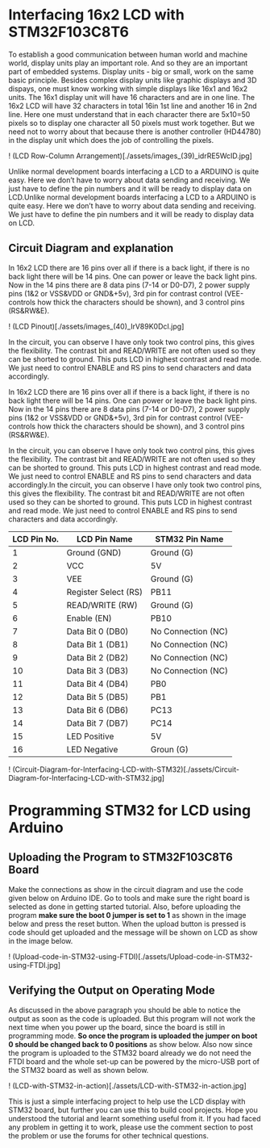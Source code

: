﻿# Interfacing 16x2 LCD with STM32F103C8T6

To establish a good communication between human world and machine world, display units play an important role. And so they are an important part of embedded systems. Display units - big or small, work on the same basic principle. Besides complex display units like graphic displays and 3D dispays, one must know working with simple displays like 16x1 and 16x2 units. The 16x1 display unit will have 16 characters and are in one line. The 16x2 LCD will have 32 characters in total 16in 1st line and another 16 in 2nd line. Here one must understand that in each character there are 5x10=50 pixels so to display one character all 50 pixels must work together. But we need not to worry about that because there is another controller (HD44780) in the display unit which does the job of controlling the pixels.

! (LCD Row-Column Arrangement)[./assets/images_(39)_idrRE5WcID.jpg]

Unlike normal development boards interfacing a LCD to a ARDUINO is quite easy. Here we don’t have to worry about data sending and receiving. We just have to define the pin numbers and it will be ready to display data on LCD.Unlike normal development boards interfacing a LCD to a ARDUINO is quite easy. Here we don’t have to worry about data sending and receiving. We just have to define the pin numbers and it will be ready to display data on LCD.


## Circuit Diagram and explanation

In 16x2 LCD there are 16 pins over all if there is a back light, if there is no back light there will be 14 pins. One can power or leave the back light pins. Now in the 14 pins there are 8 data pins (7-14 or D0-D7), 2 power supply pins (1&2 or VSS&VDD or GND&+5v), 3rd pin for contrast control (VEE-controls how thick the characters should be shown), and 3 control pins (RS&RW&E).

! (LCD Pinout)[./assets/images_(40)_IrV89K0DcI.jpg]

In the circuit, you can observe I have only took two control pins, this gives the flexibility. The contrast bit and READ/WRITE are not often used so they can be shorted to ground. This puts LCD in highest contrast and read mode. We just need to control ENABLE and RS pins to send characters and data accordingly.

In 16x2 LCD there are 16 pins over all if there is a back light, if there is no back light there will be 14 pins. One can power or leave the back light pins. Now in the 14 pins there are 8 data pins (7-14 or D0-D7), 2 power supply pins (1&2 or VSS&VDD or GND&+5v), 3rd pin for contrast control (VEE-controls how thick the characters should be shown), and 3 control pins (RS&RW&E).

In the circuit, you can observe I have only took two control pins, this gives the flexibility. The contrast bit and READ/WRITE are not often used so they can be shorted to ground. This puts LCD in highest contrast and read mode. We just need to control ENABLE and RS pins to send characters and data accordingly.In the circuit, you can observe I have only took two control pins, this gives the flexibility. The contrast bit and READ/WRITE are not often used so they can be shorted to ground. This puts LCD in highest contrast and read mode. We just need to control ENABLE and RS pins to send characters and data accordingly.

| LCD Pin No. | LCD Pin Name | STM32 Pin Name |
| ----------- | ------------ | -------------- |
| 1 | Ground (GND) | Ground (G) |
| 2 | VCC | 5V |
| 3 | VEE | Ground (G) |
| 4 | Register Select (RS) | PB11 |
| 5 | READ/WRITE (RW) | Ground (G) |
| 6 | Enable (EN) | PB10 |
| 7 | Data Bit 0 (DB0) | No Connection (NC) |
| 8 | Data Bit 1 (DB1) | No Connection (NC) |
| 9 | Data Bit 2 (DB2) | No Connection (NC) |
| 10 | Data Bit 3 (DB3) | No Connection (NC) |
| 11 | Data Bit 4 (DB4) | PB0 |
| 12 | Data Bit 5 (DB5) | PB1 |
| 13 | Data Bit 6 (DB6) | PC13 |
| 14 | Data Bit 7 (DB7) | PC14 |
| 15 | LED Positive | 5V |
| 16 | LED Negative | Groun (G) |

! (Circuit-Diagram-for-Interfacing-LCD-with-STM32)[./assets/Circuit-Diagram-for-Interfacing-LCD-with-STM32.jpg]

# Programming STM32 for LCD using Arduino
## Uploading the Program to STM32F103C8T6 Board

Make the connections as show in the circuit diagram and use the code given below on Arduino IDE. Go to tools and make sure the right board is selected as done in getting started tutorial. Also, before uploading the program **make sure the boot 0 jumper is set to 1** as shown in the image below and press the reset button. When the upload button is pressed is code should get uploaded and the message will be shown on LCD as show in the image below.

! (Upload-code-in-STM32-using-FTDI)[./assets/Upload-code-in-STM32-using-FTDI.jpg]

## Verifying the Output on Operating Mode

As discussed in the above paragraph you should be able to notice the output as soon as the code is uploaded. But this program will not work the next time when you power up the board, since the board is still in programming mode. **So once the program is uploaded the jumper on boot 0 should be changed back to 0 positions** as show below. Also now since the program is uploaded to the STM32 board already we do not need the FTDI board and the whole set-up can be powered by the micro-USB port of the STM32 board as well as shown below.

! (LCD-with-STM32-in-action)[./assets/LCD-with-STM32-in-action.jpg]

This is just a simple interfacing project to help use the LCD display with STM32 board, but further you can use this to build cool projects. Hope you understood the tutorial and learnt something useful from it. If you had faced any problem in getting it to work, please use the comment section to post the problem or use the forums for other technical questions.